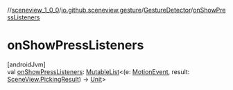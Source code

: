 //[sceneview_1_0_0](../../../index.md)/[io.github.sceneview.gesture](../index.md)/[GestureDetector](index.md)/[onShowPressListeners](on-show-press-listeners.md)

# onShowPressListeners

[androidJvm]\
val [onShowPressListeners](on-show-press-listeners.md): [MutableList](https://kotlinlang.org/api/latest/jvm/stdlib/kotlin.collections/-mutable-list/index.html)&lt;(e: [MotionEvent](https://developer.android.com/reference/kotlin/android/view/MotionEvent.html), result: [SceneView.PickingResult](../../io.github.sceneview/-scene-view/-picking-result/index.md)) -&gt; [Unit](https://kotlinlang.org/api/latest/jvm/stdlib/kotlin/-unit/index.html)&gt;
